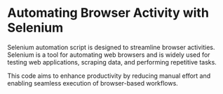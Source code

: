 # Automating Browser Activity with Selenium

Selenium automation script is designed to streamline browser activities. Selenium is a tool for automating web browsers and is widely used for testing web applications, scraping data, and performing repetitive tasks.

This code aims to enhance productivity by reducing manual effort and enabling seamless execution of browser-based workflows.
